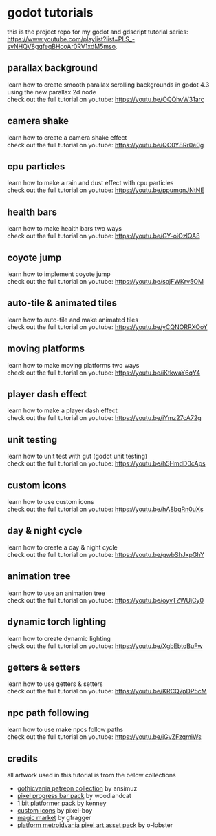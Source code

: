 # godot tutorials

this is the project repo for my godot and gdscript tutorial series: https://www.youtube.com/playlist?list=PLS_-svNHQV8gqfeqBHcoAr0RV1xdM5mso.

## parallax background
learn how to create smooth parallax scrolling backgrounds in godot 4.3 using the new parallax 2d node<br>
check out the full tutorial on youtube: https://youtu.be/OQQhvW31arc

## camera shake
learn how to create a camera shake effect<br>
check out the full tutorial on youtube: https://youtu.be/QC0Y8Rr0e0g

## cpu particles
learn how to make a rain and dust effect with cpu particles<br>
check out the full tutorial on youtube: https://youtu.be/ppumqnJNtNE

## health bars
learn how to make health bars two ways<br>
check out the full tutorial on youtube: https://youtu.be/GY-oiOzlQA8

## coyote jump
learn how to implement coyote jump<br>
check out the full tutorial on youtube: https://youtu.be/sojFWKrv5OM

## auto-tile & animated tiles
learn how to auto-tile and make animated tiles<br>
check out the full tutorial on youtube: https://youtu.be/yCQNORRXOoY

## moving platforms
learn how to make moving platforms two ways<br>
check out the full tutorial on youtube: https://youtu.be/iKtkwaY6qY4

## player dash effect
learn how to make a player dash effect<br>
check out the full tutorial on youtube: https://youtu.be/iYmz27cA72g

## unit testing
learn how to unit test with gut (godot unit testing)<br>
check out the full tutorial on youtube: https://youtu.be/h5HmdD0cAps

## custom icons
learn how to use custom icons<br>
check out the full tutorial on youtube: https://youtu.be/hA8bqRn0uXs

## day & night cycle
learn how to create a day & night cycle<br>
check out the full tutorial on youtube: https://youtu.be/gwbShJxpGhY

## animation tree
learn how to use an animation tree<br>
check out the full tutorial on youtube: https://youtu.be/oyvTZWUjCy0

## dynamic torch lighting
learn how to create dynamic lighting<br>
check out the full tutorial on youtube: https://youtu.be/XgbEbtqBuFw

## getters & setters
learn how to use getters & setters<br>
check out the full tutorial on youtube: https://youtu.be/KRCQ7pDP5cM

## npc path following
learn how to use make npcs follow paths<br>
check out the full tutorial on youtube: https://youtu.be/iGvZFzqmiWs


## credits
all artwork used in this tutorial is from the below collections
- [gothicvania patreon collection](https://ansimuz.itch.io/gothicvania-patroon-collection) by ansimuz
- [pixel progress bar pack]( https://woodlandcat.itch.io/pixel-progress-bar-asset-pack) by woodlandcat
- [1 bit platformer pack](https://kenney.nl/assets/1-bit-platformer-pack) by kenney
- [custom icons](https://pixel-boy.itch.io/icon-godot-node) by pixel-boy
- [magic market](https://gfragger.itch.io/magic-market) by gfragger
- [platform metroidvania pixel art asset pack](https://o-lobster.itch.io/platformmetroidvania-pixel-art-asset-pack) by o-lobster
